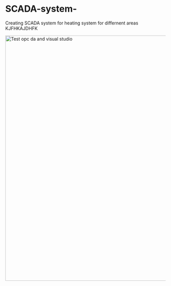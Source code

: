 # SCADA-system-
Creating SCADA system for heating system for differnent areas 
KJFHKAJDHFK


<img width="771" alt="Test opc da and visual studio" src="https://github.com/OlaReda1/SCADA-system-/assets/112081320/4c0149eb-43c1-4f61-9539-b55397a073d0">


